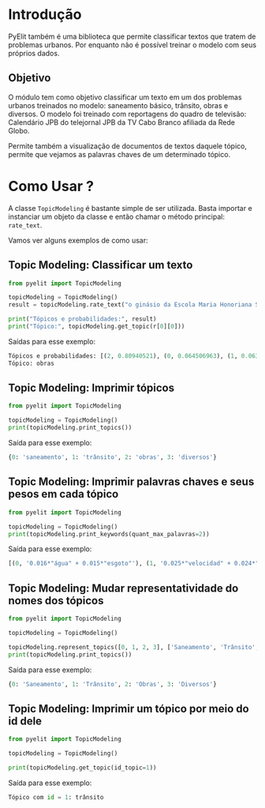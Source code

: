# Introdução

PyElit também é uma biblioteca que permite classificar textos que tratem de problemas urbanos. Por enquanto não é possível treinar o modelo com seus próprios dados.

## Objetivo

O módulo tem como objetivo classificar um texto em um dos problemas urbanos treinados no modelo: saneamento básico, trânsito, obras e diversos. O modelo foi treinado com reportagens do quadro de televisão: Calendário JPB do telejornal JPB da TV Cabo Branco afiliada da Rede Globo.

Permite também a visualização de documentos de textos daquele tópico, permite que vejamos as palavras chaves de um determinado tópico.

# Como Usar ?

A classe `TopicModeling` é bastante simple de ser utilizada. Basta importar e instanciar um objeto da classe e então chamar o método principal: `rate_text`.

Vamos ver alguns exemplos de como usar:

## Topic Modeling: Classificar um texto

```python
from pyelit import TopicModeling

topicModeling = TopicModeling()
result = topicModeling.rate_text("o ginásio da Escola Maria Honoriana Santiago está com obras paradas desde do início do ano.")

print("Tópicos e probabilidades:", result)
print("Tópico:", topicModeling.get_topic(r[0][0]))
```

Saídas para esse exemplo:

```python
Tópicos e probabilidades: [(2, 0.80940521), (0, 0.064506963), (1, 0.063506372), (3, 0.062581457)]
Tópico: obras
```

## Topic Modeling: Imprimir tópicos

```python
from pyelit import TopicModeling

topicModeling = TopicModeling()
print(topicModeling.print_topics())
```

Saída para esse exemplo:

```python
{0: 'saneamento', 1: 'trânsito', 2: 'obras', 3: 'diversos'}
```

## Topic Modeling: Imprimir palavras chaves e seus pesos em cada tópico

```python
from pyelit import TopicModeling

topicModeling = TopicModeling()
print(topicModeling.print_keywords(quant_max_palavras=2))
```

Saída para esse exemplo:

```python
[(0, '0.016*"água" + 0.015*"esgoto"'), (1, '0.025*"velocidad" + 0.024*"faixa"'), (2, '0.012*"escola" + 0.011*"obra"'), (3, '0.034*"estrada" + 0.015*"féria"')]
```

## Topic Modeling: Mudar representatividade do nomes dos tópicos

```python
from pyelit import TopicModeling

topicModeling = TopicModeling()

topicModeling.represent_topics([0, 1, 2, 3], ['Saneamento', 'Trânsito','Obras', 'Diversos'])
print(topicModeling.print_topics())
```

Saída para esse exemplo:

```python
{0: 'Saneamento', 1: 'Trânsito', 2: 'Obras', 3: 'Diversos'}
```

## Topic Modeling: Imprimir um tópico por meio do id dele

```python
from pyelit import TopicModeling

topicModeling = TopicModeling()

print(topicModeling.get_topic(id_topic=1))
```

Saída para esse exemplo:

```python
Tópico com id = 1: trânsito
```

